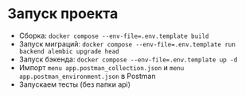 # Запуск проекта
- Сборка: `docker compose --env-file=.env.template build`
- Запуск миграций: `docker compose --env-file=.env.template run backend alembic upgrade head`
- Запуск бэкенда: `docker compose --env-file=.env.template up -d`
- Импорт `menu app.postman_collection.json` и `menu app.postman_environment.json` в Postman
- Запускаем тесты (без папки api)
